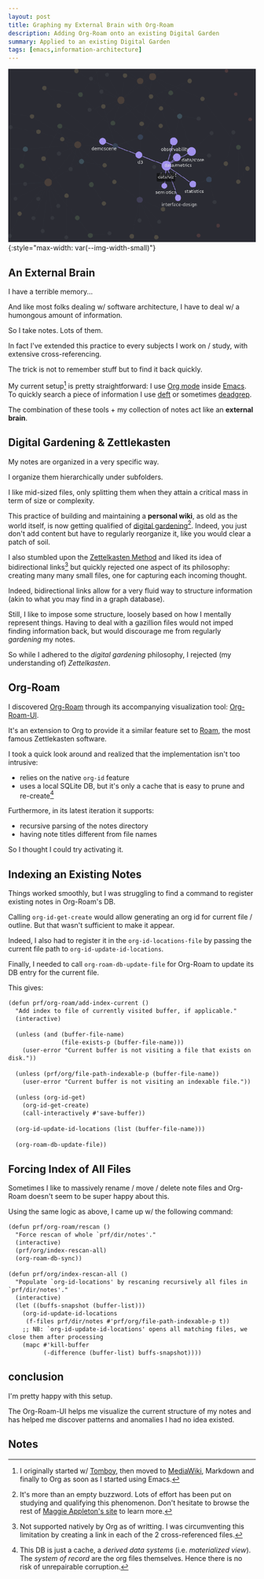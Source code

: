 ```yaml
---
layout: post
title: Graphing my External Brain with Org-Roam
description: Adding Org-Roam onto an existing Digital Garden
summary: Applied to an existing Digital Garden
tags: [emacs,information-architecture]
---
```



![org-roam-ui](/assets/img/org-roam-ui.png){:style="max-width: var(--img-width-small)"}


## An External Brain

I have a terrible memory...

And like most folks dealing w/ software architecture, I have to deal w/ a humongous amount of information.

So I take notes. Lots of them.

In fact I've extended this practice to every subjects I work on / study, with extensive cross-referencing.

The trick is not to remember stuff but to find it back quickly.


My current setup[^1] is pretty straightforward: I use [Org mode](https://orgmode.org/) inside [Emacs](/tag/emacs/). To quickly search a piece of information I use [deft](https://github.com/jrblevin/deft) or sometimes [deadgrep](https://github.com/Wilfred/deadgrep).

The combination of these tools + my collection of notes act like an **external brain**.


## Digital Gardening & Zettlekasten

My notes are organized in a very specific way.

I organize them hierarchically under subfolders.

I like mid-sized files, only splitting them when they attain a critical mass in term of size or complexity.

This practice of building and maintaining a **personal wiki**, as old as the world itself, is now getting qualified of [digital gardening](https://maggieappleton.com/garden-history)[^2]. Indeed, you just don't add content but have to regularly reorganize it, like you would clear a patch of soil.

I also stumbled upon the [Zettelkasten Method](https://zettelkasten.de/introduction/) and liked its idea of bidirectional links[^3] but quickly rejected one aspect of its philosophy: creating many many small files, one for capturing each incoming thought.

Indeed, bidirectional links allow for a very fluid way to structure information (akin to what you may find in a graph database).

Still, I like to impose some structure, loosely based on how I mentally represent things. Having to deal with a gazillion files would not imped finding information back, but would discourage me from regularly _gardening_ my notes.

So while I adhered to the _digital gardening_ philosophy, I rejected (my understanding of) _Zettelkasten_.


## Org-Roam

I discovered [Org-Roam](https://github.com/org-roam/org-roam) through its accompanying visualization tool: [Org-Roam-UI](https://github.com/org-roam/org-roam-ui).

It's an extension to Org to provide it a similar feature set to [Roam](https://roamresearch.com/), the most famous Zettlekasten software.

I took a quick look around and realized that the implementation isn't too intrusive:
- relies on the native `org-id` feature
- uses a local SQLite DB, but it's only a cache that is easy to prune and re-create[^4]

Furthermore, in its latest iteration it supports:
- recursive parsing of the notes directory
- having note titles different from file names

So I thought I could try activating it.


## Indexing an Existing Notes

Things worked smoothly, but I was struggling to find a command to register existing notes in Org-Roam's DB.

Calling `org-id-get-create` would allow generating an org id for current file / outline. But that wasn't sufficient to make it appear.

Indeed, I also had to register it in the `org-id-locations-file` by passing the current file path to `org-id-update-id-locations`.

Finally, I needed to call `org-roam-db-update-file` for Org-Roam to update its DB entry for the current file.

This gives:

```elisp
(defun prf/org-roam/add-index-current ()
  "Add index to file of currently visited buffer, if applicable."
  (interactive)

  (unless (and (buffer-file-name)
		       (file-exists-p (buffer-file-name)))
    (user-error "Current buffer is not visiting a file that exists on disk."))

  (unless (prf/org/file-path-indexable-p (buffer-file-name))
    (user-error "Current buffer is not visiting an indexable file."))

  (unless (org-id-get)
    (org-id-get-create)
    (call-interactively #'save-buffer))

  (org-id-update-id-locations (list (buffer-file-name)))

  (org-roam-db-update-file))
```


## Forcing Index of All Files

Sometimes I like to massively rename / move / delete note files and Org-Roam doesn't seem to be super happy about this.

Using the same logic as above, I came up w/ the following command:

```elisp
(defun prf/org-roam/rescan ()
  "Force rescan of whole `prf/dir/notes'."
  (interactive)
  (prf/org/index-rescan-all)
  (org-roam-db-sync))

(defun prf/org/index-rescan-all ()
  "Populate `org-id-locations' by rescaning recursively all files in `prf/dir/notes'."
  (interactive)
  (let ((buffs-snapshot (buffer-list)))
    (org-id-update-id-locations
     (f-files prf/dir/notes #'prf/org/file-path-indexable-p t))
    ;; NB: `org-id-update-id-locations' opens all matching files, we close them after processing
    (mapc #'kill-buffer
          (-difference (buffer-list) buffs-snapshot))))
```


## conclusion

I'm pretty happy with this setup.

The Org-Roam-UI helps me visualize the current structure of my notes and has helped me discover patterns and anomalies I had no idea existed.


## Notes

[^1]: I originally started w/ [Tomboy](https://en.wikipedia.org/wiki/Tomboy_(software)), then moved to [MediaWiki](https://www.mediawiki.org/wiki/MediaWiki), Markdown and finally to Org as soon as I started using Emacs.

[^2]: It's more than an empty buzzword. Lots of effort has been put on studying and qualifying this phenomenon. Don't hesitate to browse the rest of [Maggie Appleton's site](https://maggieappleton.com/garden) to learn more.

[^3]: Not supported natively by Org as of writting. I was circumventing this limitation by creating a link in each of the 2 cross-referenced files.

[^4]: This DB is just a cache, a _derived data systems_ (i.e. _materialized view_). The _system of record_ are the org files themselves. Hence there is no risk of unrepairable corruption.
